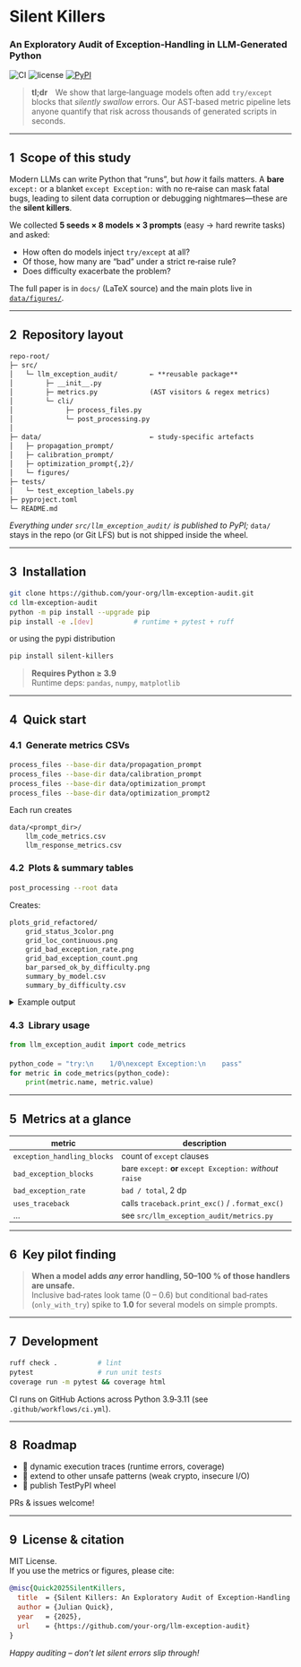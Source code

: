 # Silent Killers  
### An Exploratory Audit of Exception‑Handling in LLM‑Generated Python
![CI](https://github.com/kilojoules/llm-exception-audit/actions/workflows/ci.yml/badge.svg)
![license](https://img.shields.io/badge/license-MIT-blue)
[![PyPI](https://img.shields.io/pypi/v/silent-killers.svg)](https://pypi.org/project/silent-killers/)

> **tl;dr** We show that large‑language models often add `try/except`
> blocks that *silently swallow* errors.  Our AST‑based metric pipeline
> lets anyone quantify that risk across thousands of generated scripts
> in seconds.

---


## 1  Scope of this study

Modern LLMs can write Python that “runs”, but *how* it fails matters.
A **bare** `except:` or a blanket `except Exception:` with no
re‑raise can mask fatal bugs, leading to silent data corruption or
debugging nightmares—these are the **silent killers**.

We collected **5 seeds × 8 models × 3 prompts** (easy → hard rewrite
tasks) and asked:

* How often do models inject `try/except` at all?  
* Of those, how many are “bad” under a strict re‑raise rule?  
* Does difficulty exacerbate the problem?

The full paper is in `docs/` (LaTeX source) and the main plots live in
[`data/figures/`](data/figures).

---

## 2  Repository layout

```
repo-root/
├─ src/
│   └─ llm_exception_audit/        ← **reusable package**
│        ├─ __init__.py
│        ├─ metrics.py             (AST visitors & regex metrics)
│        └─ cli/
│             ├─ process_files.py
│             └─ post_processing.py
│
├─ data/                           ← study‑specific artefacts
│   ├─ propagation_prompt/
│   ├─ calibration_prompt/
│   ├─ optimization_prompt{,2}/
│   └─ figures/
├─ tests/
│   └─ test_exception_labels.py
├─ pyproject.toml
└─ README.md
```

*Everything under `src/llm_exception_audit/` is published to PyPI;*
`data/` stays in the repo (or Git LFS) but is not shipped inside the
wheel.

---

## 3  Installation

```bash
git clone https://github.com/your‑org/llm-exception-audit.git
cd llm-exception-audit
python -m pip install --upgrade pip
pip install -e .[dev]          # runtime + pytest + ruff
```

or using the pypi distribution

```bash
pip install silent-killers
```


> **Requires Python ≥ 3.9**  
> Runtime deps: `pandas`, `numpy`, `matplotlib`

---

## 4  Quick start

### 4.1  Generate metrics CSVs

```bash
process_files --base-dir data/propagation_prompt
process_files --base-dir data/calibration_prompt
process_files --base-dir data/optimization_prompt
process_files --base-dir data/optimization_prompt2
```

Each run creates

```
data/<prompt_dir>/
    llm_code_metrics.csv
    llm_response_metrics.csv
```

### 4.2  Plots & summary tables

```bash
post_processing --root data
```

Creates:

```
plots_grid_refactored/
    grid_status_3color.png
    grid_loc_continuous.png
    grid_bad_exception_rate.png
    grid_bad_exception_count.png
    bar_parsed_ok_by_difficulty.png
    summary_by_model.csv
    summary_by_difficulty.csv
```

<details>
<summary>Example output</summary>

| code‑status | bad‑rate heatmap |
|-------------|------------------|
| <img src="data/figures/grid_status_3color.png" width="380"> | <img src="data/figures/grid_bad_exception_rate.png" width="380"> |

</details>

### 4.3  Library usage

```python
from llm_exception_audit import code_metrics

python_code = "try:\n    1/0\nexcept Exception:\n    pass"
for metric in code_metrics(python_code):
    print(metric.name, metric.value)
```

---

## 5  Metrics at a glance

| metric | description |
|--------|-------------|
| `exception_handling_blocks` | count of `except` clauses |
| `bad_exception_blocks` | bare `except:` **or** `except Exception:` *without* `raise` |
| `bad_exception_rate` | `bad / total`, 2 dp |
| `uses_traceback` | calls `traceback.print_exc()` / `.format_exc()` |
| … | see `src/llm_exception_audit/metrics.py` |

---

## 6  Key pilot finding

> **When a model adds *any* error handling, 50–100 % of those handlers
> are unsafe.**  
> Inclusive bad‑rates look tame (0 – 0.6) but conditional bad‑rates
> (`only_with_try`) spike to **1.0** for several models on simple
> prompts.

---

## 7  Development

```bash
ruff check .          # lint
pytest                # run unit tests
coverage run -m pytest && coverage html
```

CI runs on GitHub Actions across Python 3.9‑3.11 (see `.github/workflows/ci.yml`).

---

## 8  Roadmap

* 🚧 dynamic execution traces (runtime errors, coverage)  
* 🚧 extend to other unsafe patterns (weak crypto, insecure I/O)  
* 🚧 publish TestPyPI wheel

PRs & issues welcome!

---

## 9  License & citation

MIT License.  
If you use the metrics or figures, please cite:

```bibtex
@misc{Quick2025SilentKillers,
  title  = {Silent Killers: An Exploratory Audit of Exception‑Handling in LLM‑Generated Python},
  author = {Julian Quick},
  year   = {2025},
  url    = {https://github.com/your‑org/llm-exception-audit}
}
```

*Happy auditing – don’t let silent errors slip through!*
```

